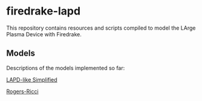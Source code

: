 # firedrake-lapd

This repository contains resources and scripts compiled to model the LArge Plasma Device with Firedrake.

## Models

Descriptions of the models implemented so far:

[LAPD-like Simplified](./docs/simplified.md)

[Rogers-Ricci](./docs/rogers-ricci.md)

